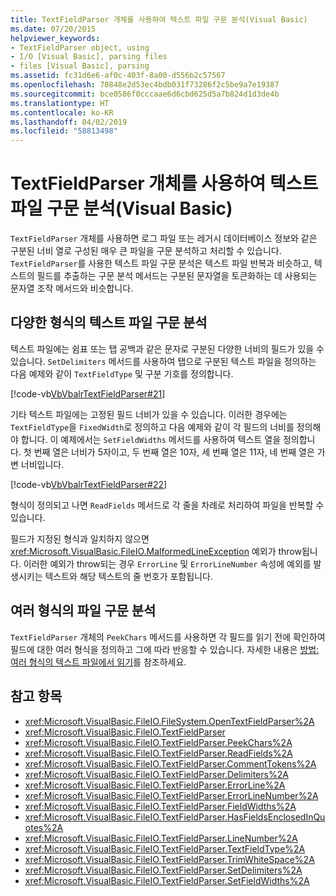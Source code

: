 ```yaml
---
title: TextFieldParser 개체를 사용하여 텍스트 파일 구문 분석(Visual Basic)
ms.date: 07/20/2015
helpviewer_keywords:
- TextFieldParser object, using
- I/O [Visual Basic], parsing files
- files [Visual Basic], parsing
ms.assetid: fc31d6e6-af0c-403f-8a00-d556b2c57567
ms.openlocfilehash: 70848e2d53ec4bdb031f73286f2c5be9a7e19387
ms.sourcegitcommit: bce0586f0cccaae6d6cbd625d5a7b824d1d3de4b
ms.translationtype: HT
ms.contentlocale: ko-KR
ms.lasthandoff: 04/02/2019
ms.locfileid: "58813498"
---
```

# <a name="parsing-text-files-with-the-textfieldparser-object-visual-basic"></a>TextFieldParser 개체를 사용하여 텍스트 파일 구문 분석(Visual Basic)
`TextFieldParser` 개체를 사용하면 로그 파일 또는 레거시 데이터베이스 정보와 같은 구분된 너비 열로 구성된 매우 큰 파일을 구문 분석하고 처리할 수 있습니다. `TextFieldParser`를 사용한 텍스트 파일 구문 분석은 텍스트 파일 반복과 비슷하고, 텍스트의 필드를 추출하는 구문 분석 메서드는 구분된 문자열을 토큰화하는 데 사용되는 문자열 조작 메서드와 비슷합니다.  
  
## <a name="parsing-different-types-of-text-files"></a>다양한 형식의 텍스트 파일 구문 분석  
 텍스트 파일에는 쉼표 또는 탭 공백과 같은 문자로 구분된 다양한 너비의 필드가 있을 수 있습니다. `SetDelimiters` 메서드를 사용하여 탭으로 구분된 텍스트 파일을 정의하는 다음 예제와 같이 `TextFieldType` 및 구분 기호를 정의합니다.  
  
 [!code-vb[VbVbalrTextFieldParser#21](~/samples/snippets/visualbasic/VS_Snippets_VBCSharp/VbVbalrTextFieldParser/VB/Class1.vb#21)]  
  
 기타 텍스트 파일에는 고정된 필드 너비가 있을 수 있습니다. 이러한 경우에는 `TextFieldType`을 `FixedWidth`로 정의하고 다음 예제와 같이 각 필드의 너비를 정의해야 합니다. 이 예제에서는 `SetFieldWidths` 메서드를 사용하여 텍스트 열을 정의합니다. 첫 번째 열은 너비가 5자이고, 두 번째 열은 10자, 세 번째 열은 11자, 네 번째 열은 가변 너비입니다.  
  
 [!code-vb[VbVbalrTextFieldParser#22](~/samples/snippets/visualbasic/VS_Snippets_VBCSharp/VbVbalrTextFieldParser/VB/Class1.vb#22)]  
  
 형식이 정의되고 나면 `ReadFields` 메서드로 각 줄을 차례로 처리하여 파일을 반복할 수 있습니다.  
  
 필드가 지정된 형식과 일치하지 않으면 <xref:Microsoft.VisualBasic.FileIO.MalformedLineException> 예외가 throw됩니다. 이러한 예외가 throw되는 경우 `ErrorLine` 및 `ErrorLineNumber` 속성에 예외를 발생시키는 텍스트와 해당 텍스트의 줄 번호가 포함됩니다.  
  
## <a name="parsing-files-with-multiple-formats"></a>여러 형식의 파일 구문 분석  
 `TextFieldParser` 개체의 `PeekChars` 메서드를 사용하면 각 필드를 읽기 전에 확인하여 필드에 대한 여러 형식을 정의하고 그에 따라 반응할 수 있습니다. 자세한 내용은 [방법: 여러 형식의 텍스트 파일에서 읽기](../../../../visual-basic/developing-apps/programming/drives-directories-files/how-to-read-from-text-files-with-multiple-formats.md)를 참조하세요.  
  
## <a name="see-also"></a>참고 항목

- <xref:Microsoft.VisualBasic.FileIO.FileSystem.OpenTextFieldParser%2A>
- <xref:Microsoft.VisualBasic.FileIO.TextFieldParser>
- <xref:Microsoft.VisualBasic.FileIO.TextFieldParser.PeekChars%2A>
- <xref:Microsoft.VisualBasic.FileIO.TextFieldParser.ReadFields%2A>
- <xref:Microsoft.VisualBasic.FileIO.TextFieldParser.CommentTokens%2A>
- <xref:Microsoft.VisualBasic.FileIO.TextFieldParser.Delimiters%2A>
- <xref:Microsoft.VisualBasic.FileIO.TextFieldParser.ErrorLine%2A>
- <xref:Microsoft.VisualBasic.FileIO.TextFieldParser.ErrorLineNumber%2A>
- <xref:Microsoft.VisualBasic.FileIO.TextFieldParser.FieldWidths%2A>
- <xref:Microsoft.VisualBasic.FileIO.TextFieldParser.HasFieldsEnclosedInQuotes%2A>
- <xref:Microsoft.VisualBasic.FileIO.TextFieldParser.LineNumber%2A>
- <xref:Microsoft.VisualBasic.FileIO.TextFieldParser.TextFieldType%2A>
- <xref:Microsoft.VisualBasic.FileIO.TextFieldParser.TrimWhiteSpace%2A>
- <xref:Microsoft.VisualBasic.FileIO.TextFieldParser.SetDelimiters%2A>
- <xref:Microsoft.VisualBasic.FileIO.TextFieldParser.SetFieldWidths%2A>

